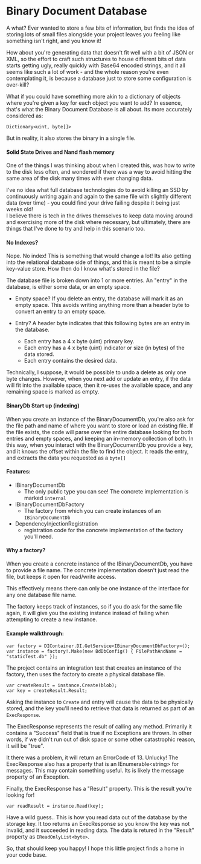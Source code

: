 # Binary Document Database

A what? 
Ever wanted to store a few bits of information, but finds the idea of storing lots of small
files alongside your project leaves you feeling like something isn't right, and you know it!

How about you're generating data that doesn't fit well with a bit of JSON or XML, so
the effort to craft such structures to house different bits of data starts getting ugly,
really quickly with Base64 encoded strings, and it all seems like such a lot of work -
and the whole reason you're even contemplating it, is because a database just to store
some configuration is over-kill?

What if you could have something more akin to a dictionary of objects where you're given a
key for each object you want to add?  In essence, that's what the Binary Document Database is
all about.  Its more accurately considered as: 

``` Dictionary<uint, byte[]> ``` 

But in reality, it also stores the binary in a single file.


#### Solid State Drives and Nand flash memory

One of the things I was thinking about when I created this, was how to write to the disk
less often, and wondered if there was a way to avoid hitting the same area of the disk many
times with ever changing data.  

I've no idea what full database technologies do to avoid killing an SSD by continuously
writing again and again to the same file with slightly different data (over time) - you could 
find your drive failing despite it being just weeks old!  
I believe there is tech in the drives themselves to keep data moving around and exercising
more of the disk where necessary, but ultimately, there are things that I've done to try
and help in this scenario too.

#### No Indexes?
Nope.  No index!  This is something that would change a lot!  Its also getting into the
relational database side of things, and this is meant to be a simple key-value store.
How then do I know what's stored in the file?

The database file is broken down into 1 or more entries.
An "entry" in the database, is either some data, or an empty space.

- Empty space?  If you delete an entry, the database will mark it as an empty space.
 This avoids writing anything more than a header byte to convert an entry to an empty space. 
   
- Entry?  A header byte indicates that this following bytes are an entry in the database.
  -  Each entry has a 4 x byte (uint) primary key.
  -  Each entry has a 4 x byte (uint) indicator or size (in bytes) of the data stored.
  -  Each entry contains the desired data.

Technically, I suppose, it would be possible to undo a delete as only one byte changes.
However, when you next add or update an entry, if the data will fit into the available space,
then it re-uses the available space, and any remaining space is marked as empty.

#### BinaryDb Start up (indexing)

When you create an instance of the BinaryDocumentDb, you're also ask for the file path and name
of where you want to store or load an existing file.  If the file exists, the code will parse
over the entire database looking for both entries and empty spaces, and keeping an in-memory
collection of both.
In this way, when you interact with the BinaryDocumentDb you provide a key, and it knows 
the offset within the file to find the object.  It reads the entry, and extracts the data 
you requested as a ``` byte[] ```

#### Features:

- IBinaryDocumentDb
   - The only public type you can see!  The concrete implementation is marked ``` internal ```
- IBinaryDocumentDbFactory
   - The factory from which you can create instances of an ``` IBinaryDocumentDb ```  
- DependencyInjectionRegistration
   - registration code for the concrete implementation of the factory you'll need. 

#### Why a factory?
When you create a concrete instance of the IBinaryDocumentDb, you have to provide a file name.
The concrete implementation doesn't just read the file, but keeps it open 
for read/write access.

This effectively means there can only be one instance of the interface for any one database
file name.

The factory keeps track of instances, so if you do ask for the same file again, it will give
you the existing instance instead of failing when attempting to create a new instance.

#### Example walkthrough:

``` 
var factory = DIContainer.DI.GetService<IBinaryDocumentDbFactory>();
var instance = factory!.Make(new BdDbConfig() { FilePathAndName = "staticTest.db" });
```

The project contains an integration test that creates an instance of the factory,
then uses the factory to create a physical database file.

```
var createResult = instance.Create(blob);
var key = createResult.Result;
```

Asking the instance to ```Create``` and entry will cause the data to be physically stored,
and the key you'll need to retrieve that data is returned as part of an ```ExecResponse```.

The ExecResponse represents the result of calling any method.  Primarily it contains
a "Success" field that is true if no Exceptions are thrown.  In other words, if we didn't
run out of disk space or some other catastrophic reason, it will be "true".

It there was a problem, it will return an ErrorCode of 13.  Unlucky!
The ExecResponse also has a property that is an IEnumerable&lt;string&gt; for messages.
This may contain something useful.  Its is likely the message property of an Exception.

Finally, the ExecResponse has a "Result" property.  This is the result you're looking for!

```
var readResult = instance.Read(key);
```
Have a wild guess..  This is how you read data out of the database by the storage key.
It too returns an ExecResponse so you know the key was not invalid, and it succeeded in
reading data.  The data is retured in the "Result" property as ```IReadOnlyList<byte>```.

So, that should keep you happy!
I hope this little project finds a home in your code base.
